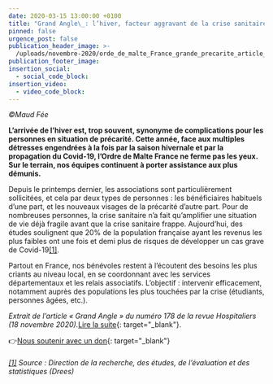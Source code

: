```yaml
---
date: 2020-03-15 13:00:00 +0100
title: "Grand Angle\_: l’hiver, facteur aggravant de la crise sanitaire"
pinned: false
urgence_post: false
publication_header_image: >-
  /uploads/novembre-2020/orde_de_malte_France_grande_precarite_article_18112020.jpg
publication_footer_image:
insertion_social:
  - social_code_block:
insertion_video:
  - video_code_block:
---
```


*&copy;Maud Fée*

**L’arrivée de l’hiver est, trop souvent, synonyme de complications pour les personnes en situation de précarité. Cette année, face aux multiples détresses engendrées &agrave; la fois par la saison hivernale et par la propagation du Covid-19, l’Ordre de Malte France ne ferme pas les yeux. Sur le terrain, nos équipes continuent &agrave; porter assistance aux plus démunis.**

Depuis le printemps dernier, les associations sont particuli&egrave;rement sollicitées, et cela par deux types de personnes : les bénéficiaires habituels d’une part, et les nouveaux visages de la précarité d’autre part. Pour de nombreuses personnes, la crise sanitaire n’a fait qu’amplifier une situation de vie déj&agrave; fragile avant que la crise sanitaire frappe. Aujourd’hui, des études soulignent que 20% de la population fran&ccedil;aise ayant les revenus les plus faibles ont une fois et demi plus de risques de développer un cas grave de Covid-19[\[1\]](#_ftn1).

Partout en France, nos bénévoles restent &agrave; l’écoutent des besoins les plus criants au niveau local, en se coordonnant avec les services départementaux et les relais associatifs. L’objectif : intervenir efficacement, notamment aupr&egrave;s des populations les plus touchées par la crise (étudiants, personnes &acirc;gées, etc.).

*Extrait de l’article &laquo; Grand Angle &raquo; du numéro 178 de la revue Hospitaliers (18 novembre 2020).*[Lire la suite](https://www.ordredemaltefrance.org/magazine-hospitaliers/hospitaliers-n-178-novembre-2020){: target="_blank"}.

👉[Nous soutenir avec un don](https://don.ordredemaltefrance.org/?cid=11&amp;reserved_code_origine=Webcovid){: target="_blank"}

###### [\[1\]](#_ftnref1) Source : Direction de la recherche, des études, de l’évaluation et des statistiques (Drees)
